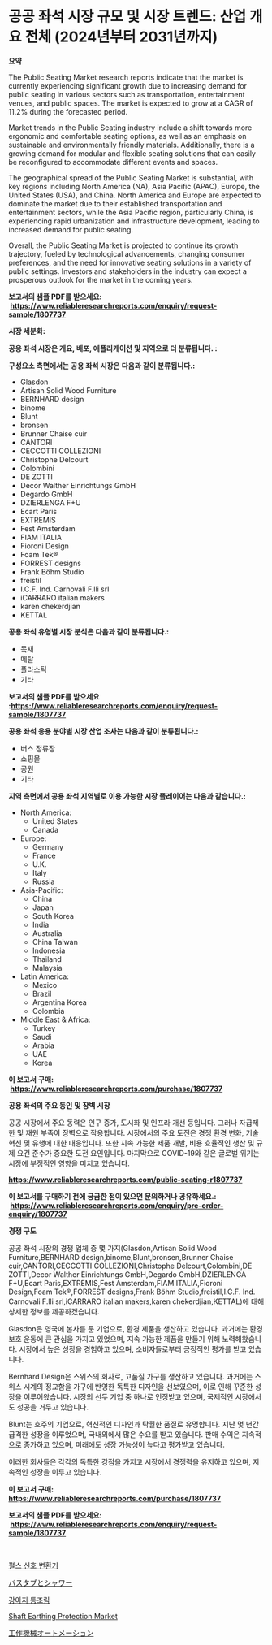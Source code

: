 <p><h1>공공 좌석 시장 규모 및 시장 트렌드: 산업 개요 전체 (2024년부터 2031년까지)</h1></p><p><strong>요약</strong></p>
<p><p>The Public Seating Market research reports indicate that the market is currently experiencing significant growth due to increasing demand for public seating in various sectors such as transportation, entertainment venues, and public spaces. The market is expected to grow at a CAGR of 11.2% during the forecasted period.</p><p>Market trends in the Public Seating industry include a shift towards more ergonomic and comfortable seating options, as well as an emphasis on sustainable and environmentally friendly materials. Additionally, there is a growing demand for modular and flexible seating solutions that can easily be reconfigured to accommodate different events and spaces.</p><p>The geographical spread of the Public Seating Market is substantial, with key regions including North America (NA), Asia Pacific (APAC), Europe, the United States (USA), and China. North America and Europe are expected to dominate the market due to their established transportation and entertainment sectors, while the Asia Pacific region, particularly China, is experiencing rapid urbanization and infrastructure development, leading to increased demand for public seating.</p><p>Overall, the Public Seating Market is projected to continue its growth trajectory, fueled by technological advancements, changing consumer preferences, and the need for innovative seating solutions in a variety of public settings. Investors and stakeholders in the industry can expect a prosperous outlook for the market in the coming years.</p></p>
<p><strong>보고서의 샘플 PDF를 받으세요: &nbsp;<a href="https://www.reliableresearchreports.com/enquiry/request-sample/1807737">https://www.reliableresearchreports.com/enquiry/request-sample/1807737</a></strong></p>
<p><strong>시장 세분화:</strong></p>
<p><strong> 공용 좌석 시장은 개요, 배포, 애플리케이션 및 지역으로 더 분류됩니다. :</strong></p>
<p><strong>구성요소 측면에서는 공용 좌석 시장은 다음과 같이 분류됩니다.:</strong></p>
<p><ul><li>Glasdon</li><li>Artisan Solid Wood Furniture</li><li>BERNHARD design</li><li>binome</li><li>Blunt</li><li>bronsen</li><li>Brunner Chaise cuir</li><li>CANTORI</li><li>CECCOTTI COLLEZIONI</li><li>Christophe Delcourt</li><li>Colombini</li><li>DE ZOTTI</li><li>Decor Walther Einrichtungs GmbH</li><li>Degardo GmbH</li><li>DZIERLENGA F+U</li><li>Ecart Paris</li><li>EXTREMIS</li><li>Fest Amsterdam</li><li>FIAM ITALIA</li><li>Fioroni Design</li><li>Foam Tek®</li><li>FORREST designs</li><li>Frank Böhm Studio</li><li>freistil</li><li>I.C.F. Ind. Carnovali F.lli srl</li><li>iCARRARO italian makers</li><li>karen chekerdjian</li><li>KETTAL</li></ul></p>
<p><strong> 공용 좌석 유형별 시장 분석은 다음과 같이 분류됩니다.:</strong></p>
<p><ul><li>목재</li><li>메탈</li><li>플라스틱</li><li>기타</li></ul></p>
<p><strong>보고서의 샘플 PDF를 받으세요 :<a href="https://www.reliableresearchreports.com/enquiry/request-sample/1807737">https://www.reliableresearchreports.com/enquiry/request-sample/1807737</a></strong></p>
<p><strong> 공용 좌석 응용 분야별 시장 산업 조사는 다음과 같이 분류됩니다.:</strong></p>
<p><ul><li>버스 정류장</li><li>쇼핑몰</li><li>공원</li><li>기타</li></ul></p>
<p><strong>지역 측면에서 공용 좌석 지역별로 이용 가능한 시장 플레이어는 다음과 같습니다.:</strong></p>
<p><ul>
    <li>
        North America:
        <ul>
            <li>United States</li>
            <li>Canada</li>
        </ul>
    </li>
    <li>
        Europe:
        <ul>
            <li>Germany</li>
            <li>France</li>
            <li>U.K.</li>
            <li>Italy</li>
            <li>Russia</li>
        </ul>
    </li>
    <li>
        Asia-Pacific:
        <ul>
            <li>China</li>
            <li>Japan</li>
            <li>South Korea</li>
            <li>India</li>
            <li>Australia</li>
            <li>China Taiwan</li>
            <li>Indonesia</li>
            <li>Thailand</li>
            <li>Malaysia</li>
        </ul>
    </li>
    <li>
        Latin America:
        <ul>
            <li>Mexico</li>
            <li>Brazil</li>
            <li>Argentina Korea</li>
            <li>Colombia</li>
        </ul>
    </li>
    <li>
        Middle East & Africa:
        <ul>
            <li>Turkey</li>
            <li>Saudi</li>
            <li>Arabia</li>
            <li>UAE</li>
            <li>Korea</li>
        </ul>
    </li>
    </ul></p>
<p><strong>이 보고서 구매: &nbsp;<a href="https://www.reliableresearchreports.com/purchase/1807737">https://www.reliableresearchreports.com/purchase/1807737</a></strong></p>
<p><strong>공용 좌석의 주요 동인 및 장벽 시장</strong></p>
<p><p>공공 시장에서 주요 동력은 인구 증가, 도시화 및 인프라 개선 등입니다. 그러나 자급제한 및 재원 부족이 장벽으로 작용합니다. 시장에서의 주요 도전은 경쟁 환경 변화, 기술 혁신 및 유행에 대한 대응입니다. 또한 지속 가능한 제품 개발, 비용 효율적인 생산 및 규제 요건 준수가 중요한 도전 요인입니다. 마지막으로 COVID-19와 같은 글로벌 위기는 시장에 부정적인 영향을 미치고 있습니다.</p></p>
<p><strong><a href="https://www.reliableresearchreports.com/public-seating-r1807737">https://www.reliableresearchreports.com/public-seating-r1807737</a></strong></p>
<p><strong>이 보고서를 구매하기 전에 궁금한 점이 있으면 문의하거나 공유하세요.: &nbsp;<a href="https://www.reliableresearchreports.com/enquiry/pre-order-enquiry/1807737">https://www.reliableresearchreports.com/enquiry/pre-order-enquiry/1807737</a></strong></p>
<p><strong>경쟁 구도</strong></p>
<p><p>공공 좌석 시장의 경쟁 업체 중 몇 가지(Glasdon,Artisan Solid Wood Furniture,BERNHARD design,binome,Blunt,bronsen,Brunner Chaise cuir,CANTORI,CECCOTTI COLLEZIONI,Christophe Delcourt,Colombini,DE ZOTTI,Decor Walther Einrichtungs GmbH,Degardo GmbH,DZIERLENGA F+U,Ecart Paris,EXTREMIS,Fest Amsterdam,FIAM ITALIA,Fioroni Design,Foam Tek®,FORREST designs,Frank Böhm Studio,freistil,I.C.F. Ind. Carnovali F.lli srl,iCARRARO italian makers,karen chekerdjian,KETTAL)에 대해 상세한 정보를 제공하겠습니다. </p><p>Glasdon은 영국에 본사를 둔 기업으로, 환경 제품을 생산하고 있습니다. 과거에는 환경 보호 운동에 큰 관심을 가지고 있었으며, 지속 가능한 제품을 만들기 위해 노력해왔습니다. 시장에서 높은 성장을 경험하고 있으며, 소비자들로부터 긍정적인 평가를 받고 있습니다. </p><p>Bernhard Design은 스위스의 회사로, 고품질 가구를 생산하고 있습니다. 과거에는 스위스 시계의 정교함을 가구에 반영한 독특한 디자인을 선보였으며, 이로 인해 꾸준한 성장을 이루어왔습니다. 시장의 선두 기업 중 하나로 인정받고 있으며, 국제적인 시장에서도 성공을 거두고 있습니다. </p><p>Blunt는 호주의 기업으로, 혁신적인 디자인과 탁월한 품질로 유명합니다. 지난 몇 년간 급격한 성장을 이루었으며, 국내외에서 많은 수요를 받고 있습니다. 판매 수익은 지속적으로 증가하고 있으며, 미래에도 성장 가능성이 높다고 평가받고 있습니다. </p><p>이러한 회사들은 각각의 독특한 강점을 가지고 시장에서 경쟁력을 유지하고 있으며, 지속적인 성장을 이루고 있습니다.</p></p>
<p><strong>이 보고서 구매: &nbsp; <a href="https://www.reliableresearchreports.com/purchase/1807737">https://www.reliableresearchreports.com/purchase/1807737</a></strong></p>
<p><strong>보고서의 샘플 PDF를 받으세요: &nbsp;<a href="https://www.reliableresearchreports.com/enquiry/request-sample/1807737">https://www.reliableresearchreports.com/enquiry/request-sample/1807737</a></strong><strong></strong></p>
<p>&nbsp;</p>
<p><p><a href="https://github.com/Howaoole34545/Market-Research-Report-List-1/blob/main/854698538981.md">펄스 신호 변환기</a></p><p><a href="https://github.com/CloydAbbott2023/Market-Research-Report-List-1/blob/main/772348942551.md">バスタブとシャワー</a></p><p><a href="https://medium.com/@dellkoepp03/%EA%B0%9C-%EC%BA%94%EC%9D%8C%EC%8B%9D-%EC%8B%9C%EC%9E%A5-%EC%8B%9C%EC%9E%A5-%EC%A0%90%EC%9C%A0%EC%9C%A8-%EC%8B%9C%EC%9E%A5-%EB%8F%99%ED%96%A5-%EB%B0%8F-%EB%AF%B8%EB%9E%98-%EC%84%B1%EC%9E%A5-%ED%83%90%EC%83%89-67e8a62552ad">강아지 통조림</a></p><p><a href="https://github.com/gdfhhhj/Market-Research-Report-List-4/blob/main/shaft-earthing-protection-market.md">Shaft Earthing Protection Market</a></p><p><a href="https://github.com/AaronVargas43/Market-Research-Report-List-1/blob/main/184110842550.md">工作機械オートメーション</a></p></p>